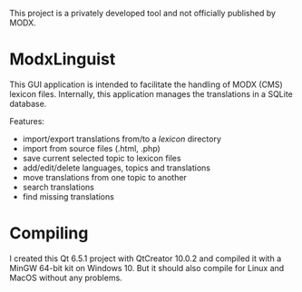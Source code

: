 This project is a privately developed tool and not officially published by MODX.

# ModxLinguist
This GUI application is intended to facilitate the handling of MODX (CMS) lexicon files. Internally, this application manages the translations in a SQLite database.

Features:
* import/export translations from/to a *lexicon* directory
* import from source files (.html, .php)
* save current selected topic to lexicon files
* add/edit/delete languages, topics and translations
* move translations from one topic to another
* search translations
* find missing translations

# Compiling
I created this Qt 6.5.1 project with QtCreator 10.0.2 and compiled it with a MinGW 64-bit kit on Windows 10. But it should also compile for Linux and MacOS without any problems.
